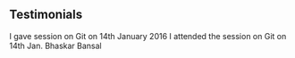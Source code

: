 Testimonials
-------
I gave session on Git on 14th January 2016
I attended the session on Git on 14th Jan.
Bhaskar Bansal
